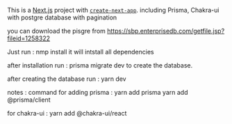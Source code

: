 This is a [Next.js](https://nextjs.org/) project  with [`create-next-app`](https://github.com/vercel/next.js/tree/canary/packages/create-next-app).
including Prisma, Chakra-ui with postgre database with pagination

you can download the pisgre from https://sbp.enterprisedb.com/getfile.jsp?fileid=1258322


Just run : nmp install 
it will intstall all dependencies 

after installation run : prisma migrate dev
to create the database.



after creating the database run : yarn dev 

notes : 
command for adding prisma : 
yarn add prisma
yarn add  @prisma/client

for chakra-ui : yarn add @chakra-ui/react
